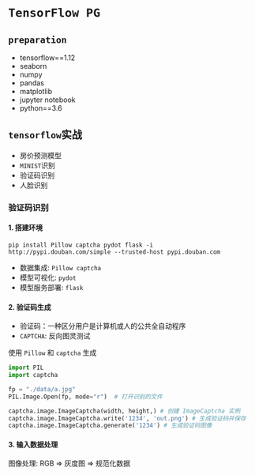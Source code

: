 # `TensorFlow PG`

## `preparation`

- tensorflow==1.12
- seaborn
- numpy
- pandas
- matplotlib
- jupyter notebook
- python==3.6

## `tensorflow`实战

- 房价预测模型
- `MINIST`识别
- 验证码识别
- 人脸识别

### 验证码识别

#### 1. 搭建环境 

`pip install Pillow captcha pydot flask -i http://pypi.douban.com/simple --trusted-host pypi.douban.com`

- 数据集成: `Pillow captcha`
- 模型可视化: `pydot`
- 模型服务部署: `flask`

#### 2. 验证码生成

- 验证码：一种区分用户是计算机或人的公共全自动程序
- `CAPTCHA`: 反向图灵测试

使用 `Pillow` 和 `captcha` 生成

```python
import PIL
import captcha

fp = "./data/a.jpg"
PIL.Image.Open(fp, mode="r")  # 打开识别的文件

captcha.image.ImageCaptcha(width, height,) # 创建 ImageCaptcha 实例
captcha.image.ImageCaptcha.write('1234', 'out.png') # 生成验证码并保存
captcha.image.ImageCaptcha.generate('1234') # 生成验证码图像
```

#### 3. 输入数据处理

图像处理: RGB => 灰度图 => 规范化数据

 